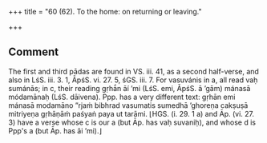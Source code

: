 +++
title = "60 (62). To the home: on returning or leaving."

+++
## Comment
The first and third pādas are found in VS. iii. 41, as a second half-verse, and also in LśS. iii. 3. 1, ĀpśS. vi. 27. 5, śGS. iii. 7. For vasuvánis in a, all read vaḥ sumánās; in c, their reading gṛhā́n āí ’mi (LśS. emi, ĀpśS. ā ’gām) mánasā módamānaḥ (LśS. dāivena). Ppp. has a very different text: gṛhān emi mánasā modamāno ”rjaṁ bibhrad vasumatis sumedhā ’ghoreṇa cakṣuṣā mitriyeṇa gṛhāṇāṁ paśyaṅ paya ut tarāmi. ⌊HGS. (i. 29. 1 a) and Āp. (vi. 27. 3) have a verse whose c is our a (but Āp. has vaḥ suvaniḥ), and whose d is Ppp's a (but Āp. has āi ’mi).⌋
